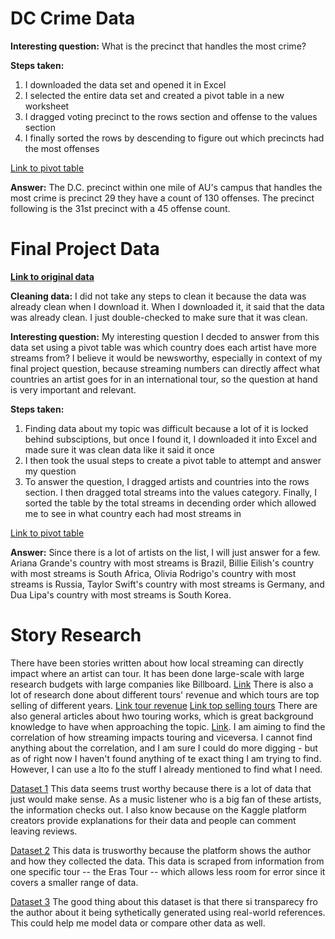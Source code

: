 # DC Crime Data

**Interesting question:**
What is the precinct that handles the most crime? 

**Steps taken:** 

1. I downloaded the data set and opened it in Excel
2. I selected the entire data set and created a pivot table in a new worksheet
3. I dragged voting precinct to the rows section and offense to the values section
4. I finally sorted the rows by descending to figure out which precincts had the most offenses

[Link to pivot table](https://american0-my.sharepoint.com/:x:/g/personal/ia8003a_american_edu/ET3bD28DMb1InFl5d1lH6r4Bk56YXmSF1IvwG5XafOChdQ?e=dOOMyw)

**Answer:**
The D.C. precinct within one mile of AU's campus that handles the most crime is precinct 29 they have a count of 130 offenses. The precinct following is the 31st precinct with a 45 offense count.

# Final Project Data 

**[Link to original data](https://www.kaggle.com/datasets/atharvasoundankar/spotify-global-streaming-data-2024/data?select=Cleaned_Spotify_2024_Global_Streaming_Data.csv)**

**Cleaning data:**
I did not take any steps to clean it because the data was already clean when I download it. When I downloaded it, it said that the data was already clean. I just double-checked to make sure that it was clean. 

**Interesting question:** 
My interesting question I decded to answer from this data set using a pivot table was which country does each artist have more streams from? I believe it would be newsworthy, especially in context of my final project question, because streaming numbers can directly affect what countries an artist goes for in an international tour, so the question at hand is very important and relevant. 

**Steps taken:** 

1. Finding data about my topic was difficult because a lot of it is locked behind subsciptions, but once I found it, I downloaded it into Excel and made sure it was clean data like it said it once
2. I then took the usual steps to create a pivot table to attempt and answer my question
3. To answer the question, I dragged artists and countries into the rows section. I then dragged total streams into the values category. Finally, I sorted the table by the total streams in decending order which allowed me to see in what country each had most streams in

[Link to pivot table](https://american0-my.sharepoint.com/:x:/g/personal/ia8003a_american_edu/EabA9AchazFPvD1iparF-rYBAh5jioap9J5bIBOG4-N2yw?e=r3fpSH)

**Answer:** 
Since there is a lot of artists on the list, I will just answer for a few. Ariana Grande's country with most streams is Brazil, Billie Eilish's country with most streams is South Africa, Olivia Rodrigo's country with most streams is Russia, Taylor Swift's country with most streams is Germany, and Dua Lipa's country with most streams is South Korea. 

# Story Research 

There have been stories written about how local streaming can directly impact where an artist can tour. It has been done large-scale with large research budgets with large companies like Billboard. [Link](https://view.ceros.com/luminate-data/luminate-film-tv-report-2023-1/p/1) There is also a lot of research done about different tours' revenue and which tours are top selling of different years. [Link tour revenue](https://www.accio.com/business/top-selling-concert-tours) [Link top selling tours](https://soundcharts.com/blog/mechanics-of-touring) There are also general articles about hwo touring works, which is great background knowledge to have when approaching the topic. [Link](https://pmc.ncbi.nlm.nih.gov/articles/PMC11742013/). I am aiming to find the correlation of how streaming impacts touring and viceversa. I cannot find anything about the correlation, and I am sure I could do more digging - but as of right now I haven't found anything of te exact thing I am trying to find. However, I can use a lto fo the stuff I already mentioned to find what I need. 

[Dataset 1](https://www.kaggle.com/datasets/atharvasoundankar/spotify-global-streaming-data-2024/data?select=Cleaned_Spotify_2024_Global_Streaming_Data.csv) This data seems trust worthy because there is a lot of data that just would make sense. As a music listener who is a big fan of these artists, the information checks out. I also know because on the Kaggle platform creators provide explanations for their data and people can comment leaving reviews. 

[Dataset 2](https://www.kaggle.com/datasets/gayu14/taylor-concert-tours-impact-on-attendance-and) This data is trusworthy because the platform shows the author and how they collected the data. This data is scraped from information from one specific tour -- the Eras Tour -- which allows less room for error since it covers a smaller range of data. 

[Dataset 3](https://www.kaggle.com/datasets/atharvasoundankar/spotify-global-streaming-data-2024/code) The good thing about this dataset is that there si transparecy fro the author about it being sythetically generated using real-world references. This could help me model data or compare other data as well.  
